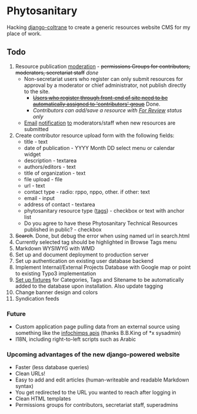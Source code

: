 # Phytosanitary

Hacking [django-coltrane](http://www.gyford.com/phil/writing/2010/01/14/django.php) to create a generic resources website CMS for my place of work.

## Todo

1. Resource publication [moderation](https://github.com/dominno/django-moderation#readme) - <del>permissions Groups for contributors, moderators, secretariat staff</del> _done_
    - Non-secretariat users who register can only submit resources for approval by a moderator or chief administrator, not publish directly to the site.
        - <del>[Users who register through front-end of site need to be automatically assigned to 'contributors' group](http://stackoverflow.com/questions/8949303/how-to-assign-a-user-to-a-group-at-signup-using-django-userena)</del> Done.
        - *Contributors can add/save a resource with [For Review](http://collingrady.wordpress.com/2008/07/24/useful-form-tricks-in-django/) status only*
    - [Email](http://stackoverflow.com/questions/2349483/django-models-signals-and-email-sending-delay) [notification](https://github.com/jtauber/django-notification/) [to](https://docs.djangoproject.com/en/dev/topics/email/) moderators/staff when new resources are submitted
2. Create contributor resource upload form with the following fields:
    - title - text
    - date of publication - YYYY Month DD select menu or calendar widget
    - description - textarea
    - authors/editors - text
    - title of organization - text
    - file upload - file
    - url - text
    - contact type - radio: rppo, nppo, other. if other: text
    - email - input
    - address of contact - textarea
    - phytosanitary resource type ([tags](https://github.com/brosner/django-tagging/blob/master/docs/overview.txt#L701)) - checkbox or text with anchor list
    - Do you agree to have these Phytosanitary Technical Resources published in public? - checkbox
3. <del>Search</del>. Done, but debug the error when using named url in search.html
4. Currently selected tag should be highlighted in Browse Tags menu
5. Markdown WYSIWYG with WMD
6. Set up and document deployment to production server
7. Set up authentication on existing user database backend
8. Implement Internal/External Projects Database with Google map or point to existing Typo3 implementation
9. [Set up fixtures](fixtures) for Categories, Tags and Sitename to be automatically added to the database upon installation. Also update tagging
10. Change banner design and colors
11. Syndication feeds


### Future

- Custom application page pulling data from an external source using something like the [infochimps apis](http://www.infochimps.com/datasets/plant-pest-risk-analyses-pra-documents#overview_tab) (thanks B.B.King of *x sysadmin)
- I18N, including right-to-left scripts such as Arabic

### Upcoming advantages of the new django-powered website

- Faster (less database queries)
- Clean URLs!
- Easy to add and edit articles (human-writeable and readable Markdown syntax)
- You get redirected to the URL you wanted to reach after logging in
- Clean HTML templates
- Permissions groups for contributors, secretariat staff, superadmins

[fixtures]: https://docs.djangoproject.com/en/dev/topics/testing/#topics-testing-fixtures
